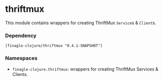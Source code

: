 # thriftmux

This module contains wrappers for creating ThriftMux `Service`s & `Client`s.

### Dependency

    [finagle-clojure/thriftmux "0.4.1-SNAPSHOT"]


### Namespaces

* `finagle-clojure.thriftmux`: wrappers for creating ThriftMux Services & Clients.
